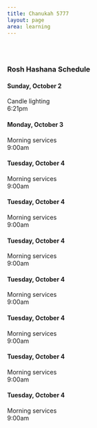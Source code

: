 ```yaml
---
title: Chanukah 5777
layout: page
area: learning
---
```



<div class="row">
<div class="col-lg-6">
<div class="panel panel-default">
<div class="panel-heading">
<h3 class="panel-title text-center">&nbsp;</h3>
</div>
</div>
</div>
</div>
<div class="row">
<div class="col-lg-12">
<div class="panel panel-primary">
<div class="panel-heading">
<h3 class="panel-title text-center">Rosh Hashana Schedule</h3>
</div>
<div class="panel-body">
<div class="row">
<div class="col-lg-4">
<h4 class="text-center">Sunday, October 2</h4>
<div class="row">
<div class="col-lg-8 text-left">Candle lighting</div>
<div class="col-lg-4 text-right">6:21pm</div>
</div>
</div>
<div class="col-lg-4">
<h4 class="text-center">Monday, October 3</h4>
<div class="row">
<div class="col-lg-8 text-left">Morning services</div>
<div class="col-lg-4 text-right">9:00am</div>
</div>
</div>
<div class="col-lg-4">
<h4 class="text-center">Tuesday, October 4</h4>
<div class="row">
<div class="col-lg-8 text-left">Morning services</div>
<div class="col-lg-4 text-right">9:00am</div>
</div>
</div>
<div class="col-lg-4">
<h4 class="text-center">Tuesday, October 4</h4>
<div class="row">
<div class="col-lg-8 text-left">Morning services</div>
<div class="col-lg-4 text-right">9:00am</div>
</div>
</div>
<div class="col-lg-4">
<h4 class="text-center">Tuesday, October 4</h4>
<div class="row">
<div class="col-lg-8 text-left">Morning services</div>
<div class="col-lg-4 text-right">9:00am</div>
</div>
</div>
<div class="col-lg-4">
<h4 class="text-center">Tuesday, October 4</h4>
<div class="row">
<div class="col-lg-8 text-left">Morning services</div>
<div class="col-lg-4 text-right">9:00am</div>
</div>
</div>
<div class="col-lg-4">
<h4 class="text-center">Tuesday, October 4</h4>
<div class="row">
<div class="col-lg-8 text-left">Morning services</div>
<div class="col-lg-4 text-right">9:00am</div>
</div>
</div>
<div class="col-lg-4">
<h4 class="text-center">Tuesday, October 4</h4>
<div class="row">
<div class="col-lg-8 text-left">Morning services</div>
<div class="col-lg-4 text-right">9:00am</div>
</div>
</div>
<div class="col-lg-4">
<h4 class="text-center">Tuesday, October 4</h4>
<div class="row">
<div class="col-lg-8 text-left">Morning services</div>
<div class="col-lg-4 text-right">9:00am</div>
</div>
</div>

  </div>
</div>
</div>
</div>
</div>
</div>
